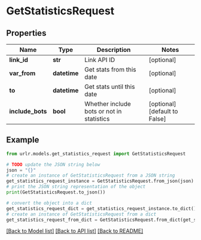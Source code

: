 # GetStatisticsRequest


## Properties

Name | Type | Description | Notes
------------ | ------------- | ------------- | -------------
**link_id** | **str** | Link API ID | [optional] 
**var_from** | **datetime** | Get stats from this date | [optional] 
**to** | **datetime** | Get stats until this date | [optional] 
**include_bots** | **bool** | Whether include bots or not in statistics | [optional] [default to False]

## Example

```python
from urlr.models.get_statistics_request import GetStatisticsRequest

# TODO update the JSON string below
json = "{}"
# create an instance of GetStatisticsRequest from a JSON string
get_statistics_request_instance = GetStatisticsRequest.from_json(json)
# print the JSON string representation of the object
print(GetStatisticsRequest.to_json())

# convert the object into a dict
get_statistics_request_dict = get_statistics_request_instance.to_dict()
# create an instance of GetStatisticsRequest from a dict
get_statistics_request_from_dict = GetStatisticsRequest.from_dict(get_statistics_request_dict)
```
[[Back to Model list]](../README.md#documentation-for-models) [[Back to API list]](../README.md#documentation-for-api-endpoints) [[Back to README]](../README.md)


